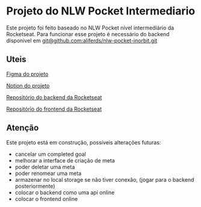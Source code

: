 # Projeto do NLW Pocket Intermediario #

Este projeto foi feito baseado no NLW Pocket nível intermediário da Rocketseat. Para funcionar esse projeto é necessário do backend disponivel em [git@github.com:aliferds/nlw-pocket-inorbit.git](git@github.com:aliferds/nlw-pocket-inorbit.git)



## Uteis

[Figma do projeto](https://www.figma.com/design/fksnlSKRM62FJAVFy4XPBW/NLW-Pocket-JS-%E2%80%A2-in.orbit-(Community)?node-id=2001-1765)

[Notion do projeto](https://docs-rocketseat.notion.site/FullStack-Intermedi-rio-Node-React-b2382e372d1f44f6bfb51a3d7b723dfd)

[Repositório do backend da Rocketseat](https://github.com/rocketseat-education/nlw-pocket-js-node)

[Repositório do frontend da Rocketseat](https://github.com/rocketseat-education/nlw-pocket-js-react)

## Atenção

Este projeto está em construção, possíveis alterações futuras:

- cancelar um completed goal
- melhorar a interface de criação de meta
- poder deletar uma meta
- poder renomear uma meta
- armazenar no local storage se não tiver conexão, (jogar para o backend posteriormente)
- colocar o backend como uma api online
- colocar o frontend online